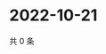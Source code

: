 # 2022-10-21

共 0 条

<!-- BEGIN WEIBO -->
<!-- 最后更新时间 Fri Oct 21 2022 16:27:29 GMT+0800 (China Standard Time) -->

<!-- END WEIBO -->
